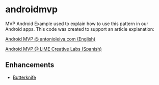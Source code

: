 androidmvp
==========

MVP Android Example used to explain how to use this pattern in our Android apps. This code was created to support an article explanation:

[Android MVP @ antonioleiva.com (English)](http://antonioleiva.com/mvp-android)

[Android MVP @ LiME Creative Labs (Spanish)](http://www.limecreativelabs.com/mvp-android/)

## Enhancements

* [Butterknife](http://jakewharton.github.io/butterknife)